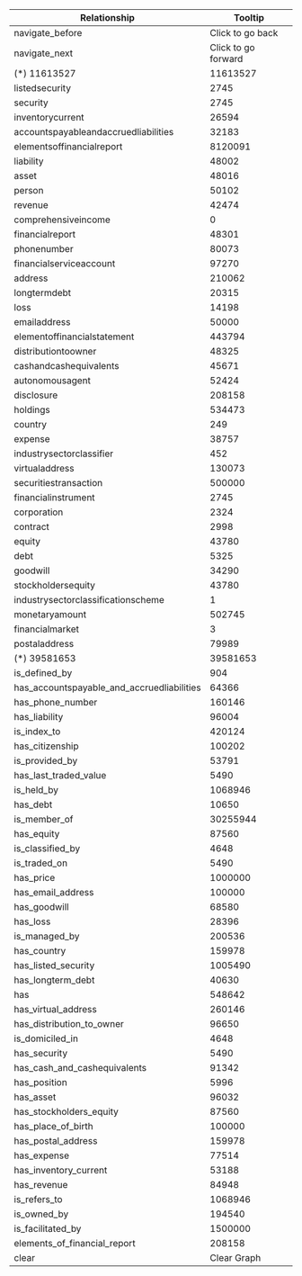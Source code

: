 | Relationship | Tooltip |
|--------------|---------|
| navigate_before | Click to go back |
| navigate_next | Click to go forward |
| (*) 11613527 | 11613527 |
| listedsecurity | 2745 |
| security | 2745 |
| inventorycurrent | 26594 |
| accountspayableandaccruedliabilities | 32183 |
| elementsoffinancialreport | 8120091 |
| liability | 48002 |
| asset | 48016 |
| person | 50102 |
| revenue | 42474 |
| comprehensiveincome | 0 |
| financialreport | 48301 |
| phonenumber | 80073 |
| financialserviceaccount | 97270 |
| address | 210062 |
| longtermdebt | 20315 |
| loss | 14198 |
| emailaddress | 50000 |
| elementoffinancialstatement | 443794 |
| distributiontoowner | 48325 |
| cashandcashequivalents | 45671 |
| autonomousagent | 52424 |
| disclosure | 208158 |
| holdings | 534473 |
| country | 249 |
| expense | 38757 |
| industrysectorclassifier | 452 |
| virtualaddress | 130073 |
| securitiestransaction | 500000 |
| financialinstrument | 2745 |
| corporation | 2324 |
| contract | 2998 |
| equity | 43780 |
| debt | 5325 |
| goodwill | 34290 |
| stockholdersequity | 43780 |
| industrysectorclassificationscheme | 1 |
| monetaryamount | 502745 |
| financialmarket | 3 |
| postaladdress | 79989 |
| (*) 39581653 | 39581653 |
| is_defined_by | 904 |
| has_accountspayable_and_accruedliabilities | 64366 |
| has_phone_number | 160146 |
| has_liability | 96004 |
| is_index_to | 420124 |
| has_citizenship | 100202 |
| is_provided_by | 53791 |
| has_last_traded_value | 5490 |
| is_held_by | 1068946 |
| has_debt | 10650 |
| is_member_of | 30255944 |
| has_equity | 87560 |
| is_classified_by | 4648 |
| is_traded_on | 5490 |
| has_price | 1000000 |
| has_email_address | 100000 |
| has_goodwill | 68580 |
| has_loss | 28396 |
| is_managed_by | 200536 |
| has_country | 159978 |
| has_listed_security | 1005490 |
| has_longterm_debt | 40630 |
| has | 548642 |
| has_virtual_address | 260146 |
| has_distribution_to_owner | 96650 |
| is_domiciled_in | 4648 |
| has_security | 5490 |
| has_cash_and_cashequivalents | 91342 |
| has_position | 5996 |
| has_asset | 96032 |
| has_stockholders_equity | 87560 |
| has_place_of_birth | 100000 |
| has_postal_address | 159978 |
| has_expense | 77514 |
| has_inventory_current | 53188 |
| has_revenue | 84948 |
| is_refers_to | 1068946 |
| is_owned_by | 194540 |
| is_facilitated_by | 1500000 |
| elements_of_financial_report | 208158 |
| clear | Clear Graph |
